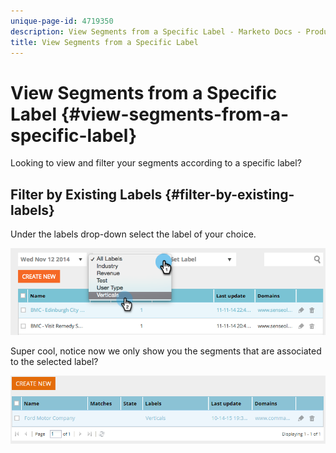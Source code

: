 ```yaml
---
unique-page-id: 4719350
description: View Segments from a Specific Label - Marketo Docs - Product Documentation
title: View Segments from a Specific Label
---
```


# View Segments from a Specific Label {#view-segments-from-a-specific-label}

Looking to view and filter your segments according to a specific label?

## Filter by Existing Labels {#filter-by-existing-labels}

Under the labels drop-down select the label of your choice.

![](assets/image2014-11-26-13-3a44-3a23.png)

Super cool, notice now we only show you the segments that are associated to the selected label?

![](assets/image2015-10-14-16-3a31-3a52.png)
